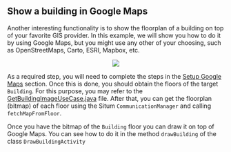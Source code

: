 ## <a name="drawbuilding"></a>Show a building in Google Maps
Another interesting functionality is to show the floorplan of a building on top of your favorite GIS provider. In this example, we will show you how to do it by using Google Maps, but you might use any other of your choosing, such as OpenStreetMaps, Carto, ESRI, Mapbox, etc.

<p align="center">
    <img src="/img/draw-building.gif" />
</p>

As a required step, you will need to complete the steps in the [Setup Google Maps](https://github.com/situmtech/situm-android-getting-started#mapsapikey) section. Once this is done, you should obtain the floors of the target `Building`. For this purpose, you may refer to the
[GetBuildingImageUseCase.java](https://github.com/situmtech/situm-android-getting-started/blob/master/app/src/main/java/es/situm/gettingstarted/drawbuilding/GetBuildingImageUseCase.java) file.
After that, you can get the floorplan (bitmap) of each floor using the Situm `CommunicationManager` and calling `fetchMapFromFloor`.

Once you have the bitmap of the `Building` floor you can draw it on top of Google Maps.
You can see how to do it in the method `drawBuilding` of the class `DrawBuildingActivity`
